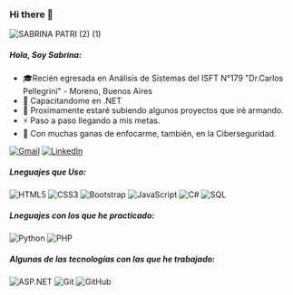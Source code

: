 ### Hi there 👋

![SABRINA PATRI (2) (1)](https://user-images.githubusercontent.com/91162957/173136976-967b3843-c024-4683-8a75-75a1cf51db29.gif)

##### Hola, Soy Sabrina:

- 🎓Recién egresada en Análisis de Sistemas del ISFT N°179 "Dr.Carlos Pellegrini" - Moreno, Buenos Aires
- :test_tube: Capacitandome en .NET 
- :memo: Proximamente estaré subiendo algunos proyectos que iré armando.
- :zap: Paso a paso llegando a mis metas.
- :speech_balloon: Con muchas ganas de enfocarme, también, en la Ciberseguridad.

[![Gmail](https://img.shields.io/badge/-GMAIL-D14836?style=for-the-badge&logo=gmail&logoColor=white)](mailto:sabrinapatri96@gmail.com)
[![LinkedIn](https://img.shields.io/badge/-LINKEDIN-0077B5?style=for-the-badge&logo=linkedin&logoColor=white)](https://www.linkedin.com/in/sabrinapatri96/)

##### Lneguajes que Uso:

![HTML5](https://img.shields.io/badge/-HTML5-000000?style=flat&logo=html5)
![CSS3](https://img.shields.io/badge/-CSS3-000000?style=flat&logo=CSS3)
![Bootstrap](https://img.shields.io/badge/-Bootstrap-000000?style=flat&logo=bootstrap)
![JavaScript](https://img.shields.io/badge/-JavaScript-000000?style=flat&logo=javascript)
![C#](https://img.shields.io/badge/-CSharp-000000?style=flat&logo=CSharp)
![SQL](https://img.shields.io/badge/-SQL-000000?style=flat&logo=postgresql)

##### Lneguajes con los que he practicado:
![Python](https://img.shields.io/badge/-Python-000000?style=flat&logo=python)
![PHP](https://img.shields.io/badge/-PHP-000000?style=flat&logo=php)

##### Algunas de las tecnologías con las que he trabajado:

![ASP.NET](https://img.shields.io/badge/-.NET-000000?style=flat&logo=.NET)
![Git](https://img.shields.io/badge/-Git-222222?style=flat&logo=git&logoColor=F05032)
![GitHub](https://img.shields.io/badge/-GitHub-222222?style=flat&logo=github&logoColor=181717)


